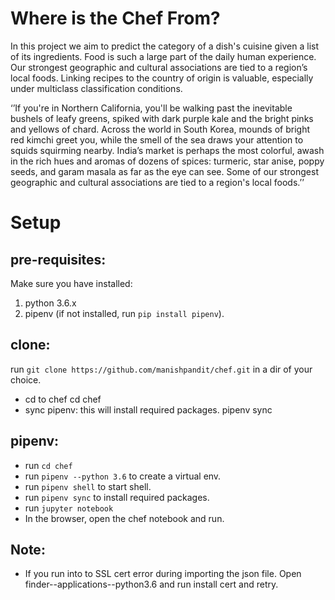 # Where is the Chef From?
In this project we aim to predict the category of a dish's cuisine given a list of its ingredients.  Food is such a large part of the daily human experience.  Our strongest geographic and cultural associations are tied to a region’s local foods.  Linking recipes to the country of origin is valuable, especially under multiclass classification conditions. 

‘’If you're in Northern California, you'll be walking past the inevitable bushels of leafy greens, spiked with dark purple kale and the bright pinks and yellows of chard. Across the world in South Korea, mounds of bright red kimchi greet you, while the smell of the sea draws your attention to squids squirming nearby. India’s market is perhaps the most colorful, awash in the rich hues and aromas of dozens of spices: turmeric, star anise, poppy seeds, and garam masala as far as the eye can see. Some of our strongest geographic and cultural associations are tied to a region's local foods.’’

# Setup


pre-requisites: 
---------------

Make sure you have installed: 
1. python 3.6.x
2. pipenv (if not installed, run `pip install pipenv`).

clone:
-----
run `git clone https://github.com/manishpandit/chef.git` in a dir of your choice. 

* cd to chef
cd chef
* sync pipenv: this will install required packages.
pipenv sync

pipenv:
------

* run `cd chef`
* run `pipenv --python 3.6` to create a virtual env.
* run `pipenv shell` to start shell.
* run `pipenv sync` to install required packages.
* run `jupyter notebook`
* In the browser, open the chef notebook and run.

Note:
----
* If you run into to SSL cert error during importing the json file. Open finder--applications--python3.6 and run install cert and retry.
